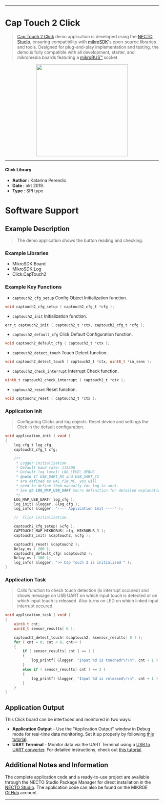 
---
# Cap Touch 2 Click

> [Cap Touch 2 Click](https://www.mikroe.com/?pid_product=MIKROE-2964) demo application is developed using
the [NECTO Studio](https://www.mikroe.com/necto), ensuring compatibility with [mikroSDK](https://www.mikroe.com/mikrosdk)'s
open-source libraries and tools. Designed for plug-and-play implementation and testing, the demo is fully compatible with
all development, starter, and mikromedia boards featuring a [mikroBUS&trade;](https://www.mikroe.com/mikrobus) socket.

<p align="center">
  <img src="https://www.mikroe.com/?pid_product=MIKROE-2964&image=1" height=300px>
</p>

---

#### Click Library

- **Author**        : Katarina Perendic
- **Date**          : okt 2019.
- **Type**          : SPI type

# Software Support

## Example Description

> The demo application shows the button reading and checking.

### Example Libraries

- MikroSDK.Board
- MikroSDK.Log
- Click.CapTouch2

### Example Key Functions

- `captouch2_cfg_setup` Config Object Initialization function. 
```c
void captouch2_cfg_setup ( captouch2_cfg_t *cfg );
``` 
 
- `captouch2_init` Initialization function. 
```c
err_t captouch2_init ( captouch2_t *ctx, captouch2_cfg_t *cfg );
```

- `captouch2_default_cfg` Click Default Configuration function. 
```c
void captouch2_default_cfg ( captouch2_t *ctx );
```

- `captouch2_detect_touch` Touch Detect function. 
```c
void captouch2_detect_touch ( captouch2_t *ctx, uint8_t *in_sens );
```
 
- `captouch2_check_interrupt` Interrupt Check function. 
```c
uint8_t captouch2_check_interrupt ( captouch2_t *ctx );
```

- `captouch2_reset` Reset function. 
```c
void captouch2_reset ( captouch2_t *ctx );
```

### Application Init

> Configuring Clicks and log objects.
> Reset device and settings the Click in the default configuration.

```c
void application_init ( void )
{
    log_cfg_t log_cfg;
    captouch2_cfg_t cfg;

    /** 
     * Logger initialization.
     * Default baud rate: 115200
     * Default log level: LOG_LEVEL_DEBUG
     * @note If USB_UART_RX and USB_UART_TX 
     * are defined as HAL_PIN_NC, you will 
     * need to define them manually for log to work. 
     * See @b LOG_MAP_USB_UART macro definition for detailed explanation.
     */
    LOG_MAP_USB_UART( log_cfg );
    log_init( &logger, &log_cfg );
    log_info( &logger, "---- Application Init ----" );

    //  Click initialization.

    captouch2_cfg_setup( &cfg );
    CAPTOUCH2_MAP_MIKROBUS( cfg, MIKROBUS_1 );
    captouch2_init( &captouch2, &cfg );

    captouch2_reset( &captouch2 );
    Delay_ms ( 200 );
    captouch2_default_cfg( &captouch2 );
    Delay_ms ( 100 );
    log_info( &logger, ">> Cap Touch 2 is initialized " );
}
```

### Application Task

> Calls function to check touch detection (is interrupt occured) and shows message on
> USB UART on which input touch is detected or on which input touch is released. 
> Also turns on LED on which linked input interrupt occured.

```c
void application_task ( void )
{
    uint8_t cnt;
    uint8_t sensor_results[ 6 ];

    captouch2_detect_touch( &captouch2, &sensor_results[ 0 ] );
    for ( cnt = 0; cnt < 6; cnt++ )
    {
        if ( sensor_results[ cnt ] == 1 )
        {
            log_printf( &logger, "Input %d is touchedr\r\n", cnt + 1 );
        }
        else if ( sensor_results[ cnt ] == 2 )
        {
            log_printf( &logger, "Input %d is released\r\n", cnt + 1 );
        }
    }
}
```

## Application Output

This Click board can be interfaced and monitored in two ways:
- **Application Output** - Use the "Application Output" window in Debug mode for real-time data monitoring.
Set it up properly by following [this tutorial](https://www.youtube.com/watch?v=ta5yyk1Woy4).
- **UART Terminal** - Monitor data via the UART Terminal using
a [USB to UART converter](https://www.mikroe.com/click/interface/usb?interface*=uart,uart). For detailed instructions,
check out [this tutorial](https://help.mikroe.com/necto/v2/Getting%20Started/Tools/UARTTerminalTool).

## Additional Notes and Information

The complete application code and a ready-to-use project are available through the NECTO Studio Package Manager for 
direct installation in the [NECTO Studio](https://www.mikroe.com/necto). The application code can also be found on
the MIKROE [GitHub](https://github.com/MikroElektronika/mikrosdk_click_v2) account.

---
